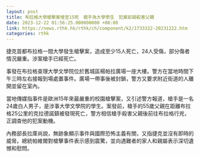 ```yaml
---
layout: post
title: 布拉格大學槍擊案增至15死　槍手為大學學生　犯案前疑殺害父親
date: 2023-12-22 01:56:25.000000000 +08:00
link: https://news.rthk.hk/rthk/ch/component/k2/1733322-20231222.htm
categories: rthk
---
```


捷克首都布拉格一間大學發生槍擊案，造成至少15人死亡，24人受傷，部分傷者情況嚴重。涉案槍手已經死亡。

事發在布拉格查理大學文學院位於舊城區楊帕拉廣場一座大樓。警方在當地時間下午三時左右接報到場處置事件。廣場一帶事後被封鎖，警方又要求附近街道的人離開並留在室內。

當地傳媒指事件是歐洲15年來最嚴重的校園槍擊案，又引述警方報道，槍手是一名24歲白人男子，是涉事大學文學院的學生。案發前，槍手的55歲父親在距離布拉格25公里的克拉德諾鎮被發現死亡，警方相信槍手殺害父親後前往布拉格行兇，正調查他的犯案動機。

內務部長拉庫尚說，無跡象顯示事件與國際恐怖主義有關，又指捷克並沒有即時的威脅。總統帕維爾對槍擊事件表示感到震驚，並向遇難者的家人和親屬表示深切遺憾和慰問。
